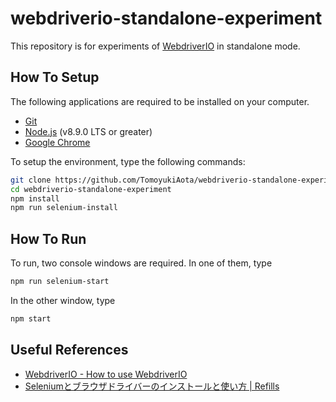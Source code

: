 # webdriverio-standalone-experiment

This repository is for experiments of [WebdriverIO](http://webdriver.io/) in standalone mode.

## How To Setup

The following applications are required to be installed on your computer.

- [Git](https://git-scm.com)
- [Node.js](https://nodejs.org/en/) (v8.9.0 LTS or greater)
- [Google Chrome](https://www.google.com/intl/en/chrome/)

To setup the environment, type the following commands:

```bash
git clone https://github.com/TomoyukiAota/webdriverio-standalone-experiment
cd webdriverio-standalone-experiment
npm install
npm run selenium-install
```

## How To Run

To run, two console windows are required. In one of them, type

```bash
npm run selenium-start
```

In the other window, type

```bash
npm start
```

## Useful References

- [WebdriverIO - How to use WebdriverIO](http://webdriver.io/guide/getstarted/modes.html)
- [Seleniumとブラウザドライバーのインストールと使い方 | Refills](https://syon.github.io/refills/rid/1496490/)
